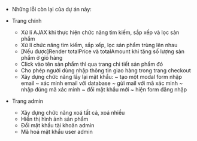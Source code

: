 - Những lỗi còn lại của dự án này:

* Trang chính
  + Xử lí AJAX khi thực hiện chức năng tìm kiếm, sắp xếp và lọc sản phẩm
  + Xử lí chức năng tìm kiếm, sắp xếp, lọc sản phẩm trùng lên nhau
  + [Nếu được]Render totalPrice và totalAmount khi tăng số lượng sản phẩm ở giỏ hàng
  + Click vào tên sản phẩm thì qua trang chi tiết sản phẩm đó
  + Cho phép người dùng nhập thông tin giao hàng trong trang checkout
  + Xây dựng chức năng lấy lại mật khẩu:
    ~ tạo một modal form nhập email
    ~ xác minh email với database
    ~ gửi mail với mã xác minh
    ~ nhập đúng mã xác minh
    ~ đổi mật khẩu mới
    ~ hiện form đăng nhập

* Trang admin
  + Xây dựng chức năng xoá tất cả, xoá nhiều
  + Hiển thị hình ảnh sản phẩm
  + Đổi mật khẩu tài khoản admin
  + Mã hoá mật khẩu user admin